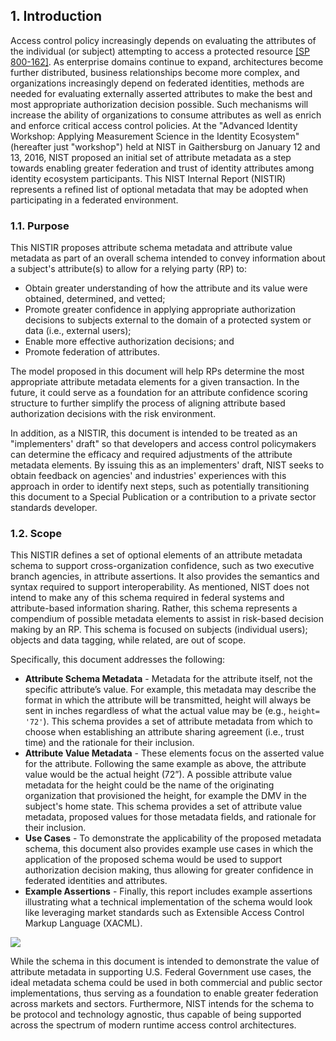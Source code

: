 <a name="sec1"></a>

## 1. Introduction

Access control policy increasingly depends on evaluating the attributes of the individual (or subject) attempting to access a protected resource [[SP 800-162]](http://nvlpubs.nist.gov/nistpubs/specialpublications/NIST.sp.800-162.pdf). As enterprise domains continue to expand, architectures become further distributed, business relationships become more complex, and organizations increasingly depend on federated identities, methods are needed for evaluating externally asserted attributes to make the best and most appropriate authorization decision possible.  Such mechanisms will increase the ability of organizations to consume attributes as well as enrich and enforce critical access control policies. At the "Advanced Identity Workshop: Applying Measurement Science in the Identity Ecosystem" (hereafter just "workshop") held at NIST in Gaithersburg on January 12 and 13, 2016, NIST proposed an initial set of attribute metadata as a step towards enabling greater federation and trust of identity attributes among identity ecosystem participants. This NIST Internal Report (NISTIR) represents a refined list of optional metadata that may be adopted when participating in a federated environment.  

### 1.1.	Purpose

This NISTIR proposes attribute schema metadata and attribute value metadata as part of an overall schema intended to convey information about a subject's attribute(s) to allow for a relying party (RP) to:

* Obtain greater understanding of how the attribute and its value were obtained, determined, and vetted;
* Promote greater confidence in applying appropriate authorization decisions to subjects external to the domain of a protected system or data (i.e., external users);
* Enable more effective authorization decisions; and 
* Promote federation of attributes.

The model proposed in this document will help RPs determine the most appropriate attribute metadata elements for a given transaction. In the future, it could serve as a foundation for an attribute confidence scoring structure to further simplify the process of aligning attribute based authorization decisions with the risk environment.

In addition, as a NISTIR, this document is intended to be treated as an "implementers' draft" so that developers and access control policymakers can determine the efficacy and required adjustments of the attribute metadata elements. By issuing this as an implementers' draft, NIST seeks to obtain feedback on agencies' and industries' experiences with this approach in order to identify next steps, such as potentially transitioning this document to a Special Publication or a contribution to a private sector standards developer.

### 1.2.	Scope

This NISTIR defines a set of optional elements of an attribute metadata schema to support cross-organization confidence, such as two executive branch agencies, in attribute assertions. It also provides the semantics and syntax required to support interoperability. As mentioned, NIST does not intend to make any of this schema required in federal systems and attribute-based information sharing.  Rather, this schema represents a compendium of possible metadata elements to assist in risk-based decision making by an RP. This schema is focused on subjects (individual users); objects and data tagging, while related, are out of scope.

Specifically, this document addresses the following:  

* **Attribute Schema Metadata** - Metadata for the attribute itself, not the specific attribute’s value. For example, this metadata may describe the format in which the attribute will be transmitted, height will always be sent in inches regardless of what the actual value may be (e.g., `height= '72'`). This schema provides a set of attribute metadata from which to choose when establishing an attribute sharing agreement (i.e., trust time) and the rationale for their inclusion.
* **Attribute Value Metadata** - These elements focus on the asserted value for the attribute. Following the same example as above, the attribute value would be the actual height (72”). A possible attribute value metadata for the height could be the name of the originating organization that provisioned the height, for example the DMV in the subject's home state. This schema provides a set of attribute value metadata, proposed values for those metadata fields, and rationale for their inclusion.
* **Use Cases** - To demonstrate the applicability of the proposed metadata schema, this document also provides example use cases in which the application of the proposed schema would be used to support authorization decision making, thus allowing for greater confidence in federated identities and attributes.
* **Example Assertions** - Finally, this report includes example assertions illustrating what a technical implementation of the schema would look like leveraging market standards such as Extensible Access Control Markup Language (XACML).

![](media/Generic.png)


While the schema in this document is intended to demonstrate the value of attribute metadata in supporting U.S. Federal Government use cases, the ideal metadata schema could be used in both commercial and public sector implementations, thus serving as a foundation to enable greater federation across markets and sectors. Furthermore, NIST intends for the schema to be protocol and technology agnostic, thus capable of being supported across the spectrum of modern runtime access control architectures.
